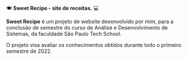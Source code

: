 🍽️ <b>Sweet Recipe - site de receitas.</b> 💻

<b>Sweet Recipe</b> é um projeto de website desenvolvido por mim, para a conclusão de semestre do curso de Análise e Desenvolvimento de Sistemas, da faculdade São Paulo Tech School.

O projeto visa avaliar os conhecimentos obtidos durante todo o primeiro semestre de 2022.
